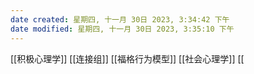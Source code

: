 ```yaml
---
date created: 星期四, 十一月 30日 2023, 3:34:42 下午
date modified: 星期四, 十一月 30日 2023, 3:35:10 下午
---
```

[[积极心理学]]
[[连接组]]
[[福格行为模型]]
[[社会心理学]]
[[